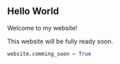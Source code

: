 ## Hello World

Welcome to my website!

This website will be fully ready soon.

```python
website.comming_soon = True
```
